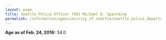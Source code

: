 ```yaml
---
layout: page
title: Seattle Police Officer 7491 Michael B. Spaulding
permalink: /information/agencies/city_of_seattle/seattle_police_department/copbook/7491/
---
```


**Age as of Feb. 24, 2016:** 34.0
